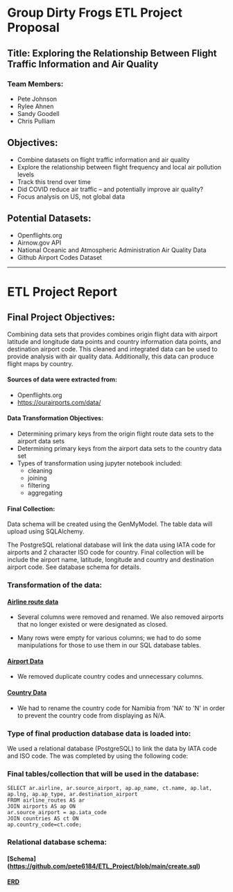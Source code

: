 # Group Dirty Frogs ETL Project Proposal

## Title: Exploring the Relationship Between Flight Traffic Information and Air Quality

### Team Members:
- Pete Johnson
- Rylee Ahnen
- Sandy Goodell
- Chris Pulliam

## Objectives:
- Combine datasets on flight traffic information and air quality
- Explore the relationship between flight frequency and local air pollution levels
- Track this trend over time
- Did COVID reduce air traffic – and potentially improve air quality?
- Focus analysis on US, not global data

## Potential Datasets:
- Openflights.org
- Airnow.gov API
- National Oceanic and Atmospheric Administration Air Quality Data
- Github Airport Codes Dataset

<hr ---/>


# ETL Project Report

## Final Project Objectives:

Combining data sets that provides combines origin flight data with airport latitude and longitude data points and country information data points, and destination airport code. This cleaned and integrated data can be used to provide analysis with air quality data. Additionally, this data can produce flight maps by country.

#### Sources of data were extracted from:

- Openflights.org
- https://ourairports.com/data/

#### Data Transformation Objectives:

- Determining primary keys from the origin flight route data sets to the airport data sets
- Determining primary keys from the airport data sets to the country data set
- Types of transformation using jupyter notebook included:
    - cleaning
    - joining
    - filtering
    - aggregating

#### Final Collection:

Data schema will be created using the GenMyModel. The table data will upload using SQLAlchemy.

The PostgreSQL relational database will link the data using IATA code for airports and 2 character ISO code for country.  Final collection will be include the airport name, latitude, longitude and country and destination airport code. See database schema for details.

### Transformation of the data:
#### [Airline route data](https://github.com/pete6184/ETL_Project/blob/main/Data/routes.csv)

- Several columns were removed and renamed. We also removed airports that no longer existed or were designated as closed.

- Many rows were empty for various columns; we had to do some manipulations for those to use them in our SQL database tables.

#### [Airport Data](https://github.com/pete6184/ETL_Project/blob/main/Data/airports.csv)


- We removed duplicate country codes and unnecessary columns.


#### [Country Data](https://github.com/pete6184/ETL_Project/blob/main/Data/countries.csv)

- We had to rename the country code for Namibia from 'NA' to 'N' in order to prevent the country code from displaying as N/A.


### Type of final production database data is loaded into:

We used a relational database (PostgreSQL) to link the data by IATA code and ISO code. The was completed by using the following code:



### Final tables/collection that will be used in the database:
~~~
SELECT ar.airline, ar.source_airport, ap.ap_name, ct.name, ap.lat, ap.lng, ap.ap_type, ar.destination_airport
FROM airline_routes AS ar
JOIN airports AS ap ON
ar.source_airport = ap.iata_code
JOIN countries AS ct ON
ap.country_code=ct.code;
~~~


### Relational database schema:
#### [Schema] (https://github.com/pete6184/ETL_Project/blob/main/create.sql)

#### [ERD](Data/)
